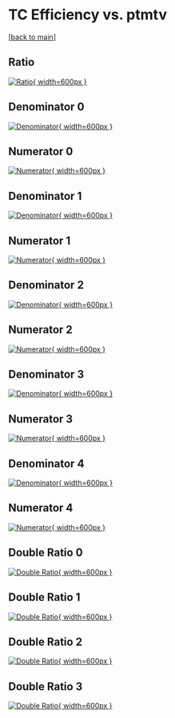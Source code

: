 # TC Efficiency vs. ptmtv

[[back to main](./)]



## Ratio

[![Ratio](../mtv/var/TC_vtr_0_0_eff_ptmtv.png){ width=600px }](../mtv/var/TC_vtr_0_0_eff_ptmtv.pdf)

## Denominator 0

[![Denominator](../mtv/den/TC_vtr_0_0_eff_ptmtv_den0.png){ width=600px }](../mtv/den/TC_vtr_0_0_eff_ptmtv_den0.pdf)

## Numerator 0

[![Numerator](../mtv/num/TC_vtr_0_0_eff_ptmtv_num0.png){ width=600px }](../mtv/num/TC_vtr_0_0_eff_ptmtv_num0.pdf)

## Denominator 1

[![Denominator](../mtv/den/TC_vtr_0_0_eff_ptmtv_den1.png){ width=600px }](../mtv/den/TC_vtr_0_0_eff_ptmtv_den1.pdf)

## Numerator 1

[![Numerator](../mtv/num/TC_vtr_0_0_eff_ptmtv_num1.png){ width=600px }](../mtv/num/TC_vtr_0_0_eff_ptmtv_num1.pdf)

## Denominator 2

[![Denominator](../mtv/den/TC_vtr_0_0_eff_ptmtv_den2.png){ width=600px }](../mtv/den/TC_vtr_0_0_eff_ptmtv_den2.pdf)

## Numerator 2

[![Numerator](../mtv/num/TC_vtr_0_0_eff_ptmtv_num2.png){ width=600px }](../mtv/num/TC_vtr_0_0_eff_ptmtv_num2.pdf)

## Denominator 3

[![Denominator](../mtv/den/TC_vtr_0_0_eff_ptmtv_den3.png){ width=600px }](../mtv/den/TC_vtr_0_0_eff_ptmtv_den3.pdf)

## Numerator 3

[![Numerator](../mtv/num/TC_vtr_0_0_eff_ptmtv_num3.png){ width=600px }](../mtv/num/TC_vtr_0_0_eff_ptmtv_num3.pdf)

## Denominator 4

[![Denominator](../mtv/den/TC_vtr_0_0_eff_ptmtv_den4.png){ width=600px }](../mtv/den/TC_vtr_0_0_eff_ptmtv_den4.pdf)

## Numerator 4

[![Numerator](../mtv/num/TC_vtr_0_0_eff_ptmtv_num4.png){ width=600px }](../mtv/num/TC_vtr_0_0_eff_ptmtv_num4.pdf)

## Double Ratio 0

[![Double Ratio](../mtv/ratio/TC_vtr_0_0_eff_ptmtv_ratio0.png){ width=600px }](../mtv/ratio/TC_vtr_0_0_eff_ptmtv_ratio0.pdf)

## Double Ratio 1

[![Double Ratio](../mtv/ratio/TC_vtr_0_0_eff_ptmtv_ratio1.png){ width=600px }](../mtv/ratio/TC_vtr_0_0_eff_ptmtv_ratio1.pdf)

## Double Ratio 2

[![Double Ratio](../mtv/ratio/TC_vtr_0_0_eff_ptmtv_ratio2.png){ width=600px }](../mtv/ratio/TC_vtr_0_0_eff_ptmtv_ratio2.pdf)

## Double Ratio 3

[![Double Ratio](../mtv/ratio/TC_vtr_0_0_eff_ptmtv_ratio3.png){ width=600px }](../mtv/ratio/TC_vtr_0_0_eff_ptmtv_ratio3.pdf)

